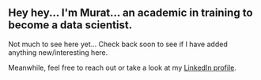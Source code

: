 
## Hey hey... I'm Murat... an academic in training to become a data scientist.

Not much to see here yet... Check back soon to see if I have added anything new/interesting here.

Meanwhile, feel free to reach out or take a look at my [LinkedIn profile](https://www.linkedin.com/in/mmuratardag/).
